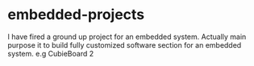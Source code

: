 embedded-projects
=================

I have fired a ground up project for an embedded system. Actually main purpose it to build fully customized software section for an embedded system. e.g CubieBoard 2
